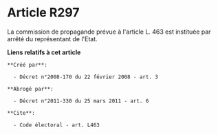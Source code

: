 # Article R297

La commission de propagande prévue à l'article L. 463 est instituée par arrêté du représentant de l'Etat.

**Liens relatifs à cet article**

	**Créé par**:

	  - Décret n°2008-170 du 22 février 2008 - art. 3

	**Abrogé par**:

	  - Décret n°2011-330 du 25 mars 2011 - art. 6

	**Cite**:

	  - Code électoral - art. L463
